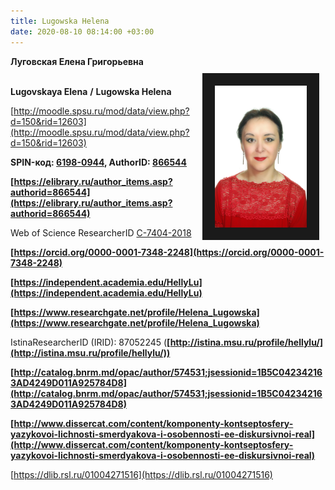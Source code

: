 ```yaml
---
title: Lugowska Helena
date: 2020-08-10 08:14:00 +03:00
---
```


**Луговская Елена Григорьевна**
<br>
<img width="147" height="227" align="right" vspace="10" hspace="10" border="20" border-radius="10" src="Lugowska.jpg"/> <br>

**Lugovskaya Elena**  **/**   **Lugowska Helena**

[http://moodle.spsu.ru/mod/data/view.php?d=150&rid=12603](http://moodle.spsu.ru/mod/data/view.php?d=150&rid=12603)

**SPIN-код: [6198-0944](https://www.elibrary.ru/author_profile.asp?authorid=866544), AuthorID: [866544](https://www.elibrary.ru/author_items.asp?authorid=866544)**

**[https://elibrary.ru/author_items.asp?authorid=866544](https://elibrary.ru/author_items.asp?authorid=866544)**

Web of Science ResearcherID [C-7404-2018](https://publons.com/researcher/C-7404-2018/ "Copy and share this profile's URL")

**[https://orcid.org/0000-0001-7348-2248](https://orcid.org/0000-0001-7348-2248)**

**[https://independent.academia.edu/HellyLu](https://independent.academia.edu/HellyLu)**

**[https://www.researchgate.net/profile/Helena_Lugowska](https://www.researchgate.net/profile/Helena_Lugowska)**

IstinaResearcherID (IRID): 87052245 (**[http://istina.msu.ru/profile/hellylu/](http://istina.msu.ru/profile/hellylu/))**

**[http://catalog.bnrm.md/opac/author/574531;jsessionid=1B5C042342163AD4249D011A925784D8](http://catalog.bnrm.md/opac/author/574531;jsessionid=1B5C042342163AD4249D011A925784D8)**

**[http://www.dissercat.com/content/komponenty-kontseptosfery-yazykovoi-lichnosti-smerdyakova-i-osobennosti-ee-diskursivnoi-real](http://www.dissercat.com/content/komponenty-kontseptosfery-yazykovoi-lichnosti-smerdyakova-i-osobennosti-ee-diskursivnoi-real)**

[https://dlib.rsl.ru/01004271516](https://dlib.rsl.ru/01004271516)
